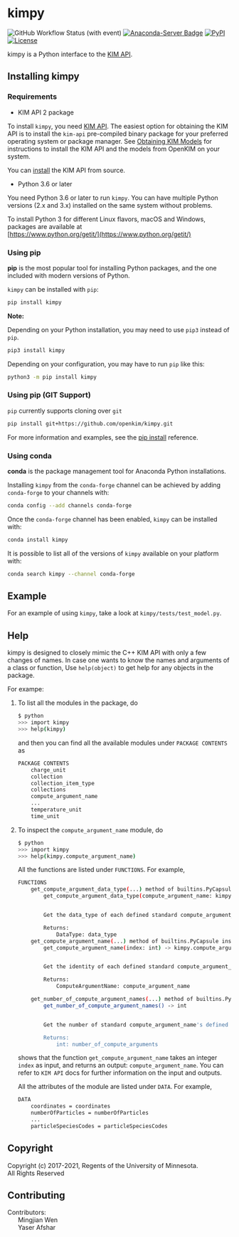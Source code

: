 # kimpy

![GitHub Workflow Status (with event)](https://img.shields.io/github/actions/workflow/status/openkim/kimpy/testing.yml)
[![Anaconda-Server Badge](https://img.shields.io/conda/vn/conda-forge/kimpy.svg)](https://anaconda.org/conda-forge/kimpy)
[![PyPI](https://img.shields.io/pypi/v/kimpy.svg)](https://pypi.python.org/pypi/kimpy)
[![License](https://img.shields.io/badge/license-CDDL--1.0-blue)](LICENSE.CDDL)

kimpy is a Python interface to the [KIM API](https://openkim.org/kim-api).

## Installing kimpy

### Requirements

- KIM API 2 package

To install `kimpy`, you need [KIM API](https://openkim.org/kim-api). The
easiest option for obtaining the KIM API is to install the `kim-api`
pre-compiled binary package for your preferred operating system or package
manager. See
[Obtaining KIM Models](https://openkim.org/doc/usage/obtaining-models) for
instructions to install the KIM API and the models from OpenKIM on your system.

You can
[install](https://openkim.org/doc/usage/obtaining-models#installing_api)
the KIM API from source.

- Python 3.6 or later

You need Python 3.6 or later to run `kimpy`. You can have multiple
Python versions (2.x and 3.x) installed on the same system without problems.

To install Python 3 for different Linux flavors, macOS and Windows, packages
are available at\
[https://www.python.org/getit/](https://www.python.org/getit/)

### Using pip

**pip** is the most popular tool for installing Python packages, and the one
included with modern versions of Python.

`kimpy` can be installed with `pip`:

```sh
pip install kimpy
```

**Note:**

Depending on your Python installation, you may need to use `pip3` instead of
`pip`.

```sh
pip3 install kimpy
```

Depending on your configuration, you may have to run `pip` like this:

```sh
python3 -m pip install kimpy
```

### Using pip (GIT Support)

`pip` currently supports cloning over `git`

```sh
pip install git+https://github.com/openkim/kimpy.git
```

For more information and examples, see the
[pip install](https://pip.pypa.io/en/stable/reference/pip_install/#id18)
reference.

### Using conda

**conda** is the package management tool for Anaconda Python installations.

Installing `kimpy` from the `conda-forge` channel can be achieved by adding
`conda-forge` to your channels with:

```sh
conda config --add channels conda-forge
```

Once the `conda-forge` channel has been enabled, `kimpy` can be installed with:

```sh
conda install kimpy
```

It is possible to list all of the versions of `kimpy` available on your
platform with:

```sh
conda search kimpy --channel conda-forge
```

## Example

For an example of using `kimpy`, take a look at `kimpy/tests/test_model.py`.

## Help

kimpy is designed to closely mimic the C++ KIM API with only a few changes of
names. In case one wants to know the names and arguments of a class or
function, Use `help(object)` to get help for any objects in the package.

For exampe:

1. To list all the modules in the package, do

   ```sh
   $ python
   >>> import kimpy
   >>> help(kimpy)
   ```

   and then you can find all the available modules under `PACKAGE CONTENTS` as

   ```sh
   PACKAGE CONTENTS
       charge_unit
       collection
       collection_item_type
       collections
       compute_argument_name
       ...
       temperature_unit
       time_unit
   ```

2. To inspect the `compute_argument_name` module, do

   ```sh
   $ python
   >>> import kimpy
   >>> help(kimpy.compute_argument_name)
   ```

   All the functions are listed under `FUNCTIONS`. For example,

   ```sh
   FUNCTIONS
       get_compute_argument_data_type(...) method of builtins.PyCapsule instance
           get_compute_argument_data_type(compute_argument_name: kimpy.compute_argument_name.ComputeArgumentName) -> KIM::DataType


           Get the data_type of each defined standard compute_argument_name.

           Returns:
               DataType: data_type
       get_compute_argument_name(...) method of builtins.PyCapsule instance
           get_compute_argument_name(index: int) -> kimpy.compute_argument_name.ComputeArgumentName


           Get the identity of each defined standard compute_argument_name.

           Returns:
               ComputeArgumentName: compute_argument_name

       get_number_of_compute_argument_names(...) method of builtins.PyCapsule instance
           get_number_of_compute_argument_names() -> int


           Get the number of standard compute_argument_name's defined by the KIM-API.

           Returns:
               int: number_of_compute_arguments
   ```

   shows that the function `get_compute_argument_name` takes an integer
   `index` as input, and returns an output: `compute_argument_name`. You can
   refer to `KIM API` docs for further information on the input and outputs.

   All the attributes of the module are listed under `DATA`. For example,

   ```sh
   DATA
       coordinates = coordinates
       numberOfParticles = numberOfParticles
       ...
       particleSpeciesCodes = particleSpeciesCodes
   ```

## Copyright

Copyright (c) 2017-2021, Regents of the University of Minnesota.\
All Rights Reserved

## Contributing

Contributors:\
&nbsp;&nbsp;&nbsp;&nbsp;&nbsp;&nbsp;Mingjian Wen\
&nbsp;&nbsp;&nbsp;&nbsp;&nbsp;&nbsp;Yaser Afshar
